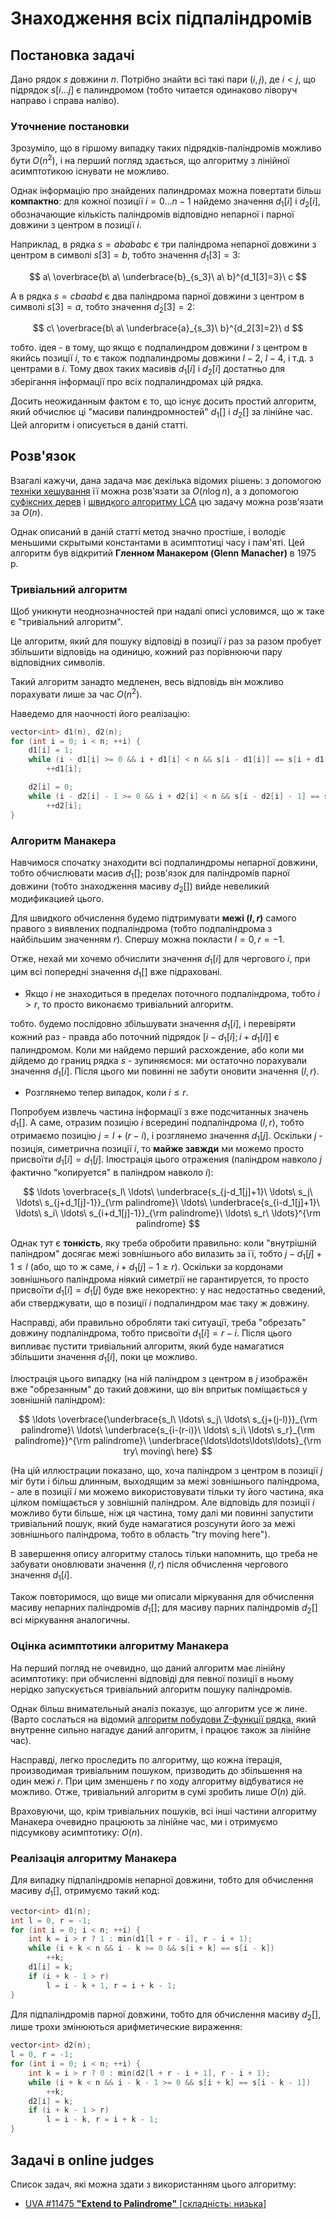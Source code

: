 # Знаходження всіх підпаліндромів

## Постановка задачі

Дано рядок $s$ довжини $n$. Потрібно знайти всі такі пари $(i,j)$, де $i<j$, що підрядок $s[i \ldots j]$ є палиндромом (тобто читается одинаково ліворуч направо і справа наліво).

### Уточнение постановки

Зрозуміло, що в гіршому випадку таких підрядків-паліндромів можливо бути $O(n^2)$, і на перший погляд здається, що алгоритму з лінійної асимптотикою існувати не можливо.

Однак інформацію про знайдених палиндромах можна повертати більш **компактно**: для кожної позиції $i=0 \ldots n-1$ найдемо значення $d_1[i]$ і $d_2[i]$, обозначающие кількість паліндромів відповідно непарної і парної довжини з центром в позиції $i$.

Наприклад, в рядка $s = abababc$ є три паліндрома непарної довжини з центром в символі $s[3]=b$, тобто значення $d_1[3]=3$:

$$
a\ \overbrace{b\ a\ \underbrace{b}_{s_3}\ a\ b}^{d_1[3]=3}\ c
$$

А в рядка $s = cbaabd$ є два паліндрома парної довжини з центром в символі $s[3]=a$, тобто значення $d_2[3]=2$:

$$
c\ \overbrace{b\ a\ \underbrace{a}_{s_3}\ b}^{d_2[3]=2}\ d
$$

тобто. ідея - в тому, що якщо є подпалиндром довжини $l$ з центром в якийсь позиції $i$, то є також подпалиндромы довжини $l-2$, $l-4$, і т.д. з центрами в $i$. Тому двох таких масивів $d_1[i]$ і $d_2[i]$ достатньо для зберігання інформації про всіх подпалиндромах цій рядка.

Досить неожиданным фактом є то, що існує досить простий алгоритм, який обчислює ці "масиви палиндромностей" $d_1[]$ і $d_2[]$ за лінійне час. Цей алгоритм і описується в даній статті.

## Розв'язок

Взагалі кажучи, дана задача має декілька відомих рішень: з допомогою [техніки хешування](string_hashes) її можна розв'язати за $O(n \log n)$, а з допомогою [суфіксних дерев](ukkonen) і [швидкого алгоритму LCA](lca_linear) цю задачу можна розв'язати за $O(n)$.

Однак описаний в даній статті метод значно простіше, і володіє меньшими скрытыми константами в асимптотиці часу і пам'яті. Цей алгоритм був відкритий **Гленном Манакером (Glenn Manacher)** в 1975 р.

### Тривіальний алгоритм

Щоб уникнути неоднозначностей при надалі описі условимся, що ж таке є "тривіальний алгоритм".

Це алгоритм, який для пошуку відповіді в позиції $i$ раз за разом пробует збільшити відповідь на одиницю, кожний раз порівнюючи пару відповідних символів.

Такий алгоритм занадто медленен, весь відповідь він можливо порахувати лише за час $O(n^2)$.

Наведемо для наочності його реалізацію:

<!--- TODO: specify code snippet id -->
``` cpp
vector<int> d1(n), d2(n);
for (int i = 0; i < n; ++i) {
    d1[i] = 1;
    while (i - d1[i] >= 0 && i + d1[i] < n && s[i - d1[i]] == s[i + d1[i]])
        ++d1[i];

    d2[i] = 0;
    while (i - d2[i] - 1 >= 0 && i + d2[i] < n && s[i - d2[i] - 1] == s[i + d2[i]])
        ++d2[i];
}
```

### Алгоритм Манакера

Навчимося спочатку знаходити всі подпалиндромы непарної довжини, тобто обчислювати масив $d_1[]$; розв'язок для паліндромів парної довжини (тобто знаходження масиву $d_2[]$) вийде невеликий модификацией цього.

Для швидкого обчислення будемо підтримувати **межі $(l,r)$** самого правого з виявлених подпаліндрома (тобто подпаліндрома з найбільшим значенням $r$). Cпершу можна покласти $l=0, r=-1$.

Отже, нехай ми хочемо обчислити значення $d_1[i]$ для чергового $i$, при цим всі попередні значення $d_1[]$ вже підраховані.

* Якщо $i$ не знаходиться в пределах поточного подпаліндрома, тобто $i > r$, то просто виконаємо тривіальний алгоритм.

тобто. будемо послідовно збільшувати значення $d_1[i]$, і перевіряти кожний раз - правда або поточний підрядок $[i-d_1[i]; i+d_1[i]]$ є палиндромом. Коли ми найдемо перший расхождение, або коли ми дійдемо до границ рядка $s$ - зупиняємося: ми остаточно порахували значення $d_1[i]$. Після цього ми повинні не забути оновити значення $(l,r)$.

* Розглянемо тепер випадок, коли $i \le r$.

Попробуем извлечь частина інформації з вже подсчитанных значень $d_1[]$. А саме, отразим позицію $i$ всередині подпаліндрома $(l,r)$, тобто отримаємо позицію $j = l + (r - i)$, і розглянемо значення $d_1[j]$. Оскільки $j$ - позиція, симетрична позиції $i$, то **майже завжди** ми можемо просто присвоїти $d_1[i] = d_1[j]$. Ілюстрація цього отражения (паліндром навколо $j$ фактично "копируется" в паліндром навколо $i$):

$$
\ldots \overbrace{s_l\ \ldots\ \underbrace{s_{j-d_1[j]+1}\ \ldots\ s_j\ \ldots\ s_{j+d_1[j]-1}}_{\rm palindrome}\ \ldots\ \underbrace{s_{i-d_1[j]+1}\ \ldots\ s_i\ \ldots\ s_{i+d_1[j]-1}}_{\rm palindrome}\ \ldots\ s_r\ \ldots}^{\rm palindrome}
$$

Однак тут є **тонкість**, яку треба обробити правильно: коли "внутрішній паліндром" досягає межі зовнішнього або вилазить за її, тобто $j-d_1[j]+1 \le l$ (або, що то ж саме, $i+d_1[j]-1 \ge r$). Оскільки за кордонами зовнішнього паліндрома ніякий симетрії не гарантируется, то просто присвоїти $d_1[i] = d_1[j]$ буде вже некоректно: у нас недостатньо сведений, аби стверджувати, що в позиції $i$ подпалиндром має таку ж довжину.

Насправді, аби правильно обробляти такі ситуації, треба "обрезать" довжину подпаліндрома, тобто присвоїти $d_1[i] = r - i$. Після цього випливає пустити тривіальний алгоритм, який буде намагатися збільшити значення $d_1[i]$, поки це можливо.

Ілюстрація цього випадку (на ній паліндром з центром в $j$ изображён вже "обрезанным" до такий довжини, що він впритык поміщається у зовнішній паліндром):

$$
\ldots \overbrace{\underbrace{s_l\ \ldots\ s_j\ \ldots\ s_{j+(j-l)}}_{\rm palindrome}\ \ldots\ \underbrace{s_{i-(r-i)}\ \ldots\ s_i\ \ldots\ s_r}_{\rm palindrome}}^{\rm palindrome}\ \underbrace{\ldots\ldots\ldots\ldots}_{\rm try\ moving\ here}
$$

(На цій иллюстрации показано, що, хоча паліндром з центром в позиції $j$ міг бути і більш длинным, выходящим за межі зовнішнього паліндрома, - але в позиції $i$ ми можемо використовувати тільки ту його частина, яка цілком поміщається у зовнішній паліндром. Але відповідь для позиції $i$ можливо бути більше, ніж ця частина, тому далі ми повинні запустити тривіальний пошук, який буде намагатися розсунути його за межі зовнішнього паліндрома, тобто в область "try moving here").

В завершення опису алгоритму сталось тільки напомнить, що треба не забувати оновлювати значення $(l,r)$ після обчислення чергового значення $d_1[i]$.

Також повторимося, що вище ми описали міркування для обчислення масиву непарних паліндромів $d_1[]$; для масиву парних паліндромів $d_2[]$ всі міркування аналогичны.

### Оцінка асимптотики алгоритму Манакера

На перший погляд не очевидно, що даний алгоритм має лінійну асимптотику: при обчисленні відповіді для певної позиції в ньому нерідко запускується тривіальний алгоритм пошуку паліндромів.

Однак більш внимательный аналіз показує, що алгоритм усе ж лине. (Варто сослаться на відомий [алгоритм побудови Z-функції рядка](z_function), який внутренне сильно нагадує даний алгоритм, і працює також за лінійне час).

Насправді, легко проследить по алгоритму, що кожна ітерація, производимая тривіальним пошуком, призводить до збільшення на один межі $r$. При цим зменшень $r$ по ходу алгоритму відбуватися не можливо. Отже, тривіальний алгоритм в сумі зробить лише $O(n)$ дій.

Враховуючи, що, крім тривіальних пошуків, всі інші частини алгоритму Манакера очевидно працюють за лінійне час, ми і отримуємо підсумкову асимптотику: $O(n)$.

### Реалізація алгоритму Манакера

Для випадку підпаліндромів непарної довжини, тобто для обчислення масиву $d_1[]$, отримуємо такий код:

<!--- TODO: specify code snippet id -->
``` cpp
vector<int> d1(n);
int l = 0, r = -1;
for (int i = 0; i < n; ++i) {
    int k = i > r ? 1 : min(d1[l + r - i], r - i + 1);
    while (i + k < n && i - k >= 0 && s[i + k] == s[i - k])
        ++k;
    d1[i] = k;
    if (i + k - 1 > r)
        l = i - k + 1, r = i + k - 1;
}
```

Для підпаліндромів парної довжини, тобто для обчислення масиву $d_2[]$, лише трохи змінюються арифметические вираження:

<!--- TODO: specify code snippet id -->
``` cpp
vector<int> d2(n);
l = 0, r = -1;
for (int i = 0; i < n; ++i) {
    int k = i > r ? 0 : min(d2[l + r - i + 1], r - i + 1);
    while (i + k < n && i - k - 1 >= 0 && s[i + k] == s[i - k - 1])
        ++k;
    d2[i] = k;
    if (i + k - 1 > r)
        l = i - k, r = i + k - 1;
}
```

## Задачі в online judges

Список задач, які можна здати з використанням цього алгоритму:

* [UVA #11475 **"Extend to Palindrome"** [складність: низька]](http://uva.onlinejudge.org/index.php?option=com_onlinejudge&Itemid=8&page=show_problem&problem=2470)
